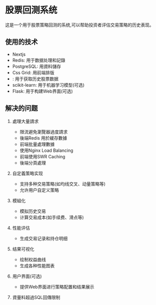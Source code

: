 # 股票回测系统

这是一个用于股票策略回测的系统,可以帮助投资者评估交易策略的历史表现。

## 使用的技术

- Nextjs
- Redis: 用于数据处理和記錄
- PostgreSQL: 用資料儲存
- Css Grid: 用前端排版
- : 用于获取历史股票数据
- scikit-learn: 用于机器学习模型(可选)
- Flask: 用于构建Web界面(可选)

## 解决的问题
1. 處理大量請求
   - 限流避免瀏覽器過度請求
   - 後端Redis 用於緩存數據
   - 前端批量處理數據
   - 使用Nginx Load Balancing
   - 前端使用SWR Caching
   - 後端分頁處理

2. 自定義策略实现
   - 支持多种交易策略(如均线交叉、动量策略等)
   - 允许用户自定义策略

3. 模組化
   - 模拟历史交易
   - 计算交易成本(如手续费、滑点等)

4. 性能评估
   - 生成交易记录和持仓明细

5. 结果可视化
   - 绘制权益曲线
   - 生成各种性能图表

6. 用户界面(可选)
   - 提供Web界面进行策略配置和结果展示

7. 資量料超過SQL回傳限制